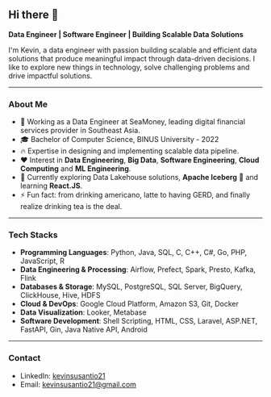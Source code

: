 ## Hi there 👋
**Data Engineer | Software Engineer | Building Scalable Data Solutions**

I'm Kevin, a data engineer with passion building scalable and efficient data solutions that produce meaningful impact through data-driven decisions. I like to explore new things in technology, solve challenging problems and drive impactful solutions.

-----
### About Me
- 💼 Working as a Data Engineer at SeaMoney, leading digital financial services provider in Southeast Asia.
- 🎓 Bachelor of Computer Science, BINUS University - 2022
- 🔥 Expertise in designing and implementing scalable data pipeline.
- ❤️ Interest in **Data Engineering**, **Big Data**, **Software Engineering**, **Cloud Computing** and **ML Engineering**.
- 🔎 Currently exploring Data Lakehouse solutions, **Apache Iceberg** 🥶 and learning **React.JS**.
- ⚡ Fun fact: from drinking americano, latte to having GERD, and finally realize drinking tea is the deal.
-----
### Tech Stacks
- **Programming Languages**: Python, Java, SQL, C, C++, C#, Go, PHP, JavaScript, R
- **Data Engineering & Processing**: Airflow, Prefect, Spark, Presto, Kafka, Flink
- **Databases & Storage**: MySQL, PostgreSQL, SQL Server, BigQuery, ClickHouse, Hive, HDFS
- **Cloud & DevOps**: Google Cloud Platform, Amazon S3, Git, Docker
- **Data Visualization**: Looker, Metabase
- **Software Development**: Shell Scripting, HTML, CSS, Laravel, ASP.NET, FastAPI, Gin, Java Native API, Android
-----
### Contact
- LinkedIn: [kevinsusantio21](https://www.linkedin.com/in/kevinsusantio21/)
- Email: kevinsusantio21@gmail.com
